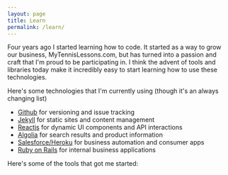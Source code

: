 ```yaml
---
layout: page
title: Learn
permalink: /learn/
---
```

Four years ago I started learning how to code. It started as a way to grow
our business, MyTennisLessons.com, but has turned into a passion and craft that I'm proud to be participating in. I think the advent of tools and libraries today make it incredibly easy to start learning how to use these technologies.

<p>
  Here's some technologies that I'm currently using (though it's an always changing list)
</p>
<ul>
  <li><a href="http://github.com" target="_blank">Github</a> for versioning and issue tracking</li>
  <li><a href="http://jekyllrb.com">Jekyll</a> for static sites and content management</li>
  <li><a href="http://reactjs.org" target="_blank">Reactjs</a> for dynamic UI components and API interactions</li>
  <li><a href="http://algolia.com" target="_blank">Algolia</a> for search results and product information</li>
  <li><a href="http://www.salesforce.com/platform/overview/" target="_blank">Salesforce/Heroku</a> for business automation and consumer apps</li>
  <li><a href="http://rubyonrails.com" target="_blank">Ruby on Rails</a> for internal business applications</li>
</ul>

Here's some of the tools that got me started:
